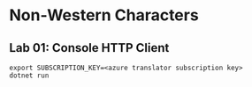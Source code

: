 # Non-Western Characters

## Lab 01: Console HTTP Client

```
export SUBSCRIPTION_KEY=<azure translator subscription key>
dotnet run
```
